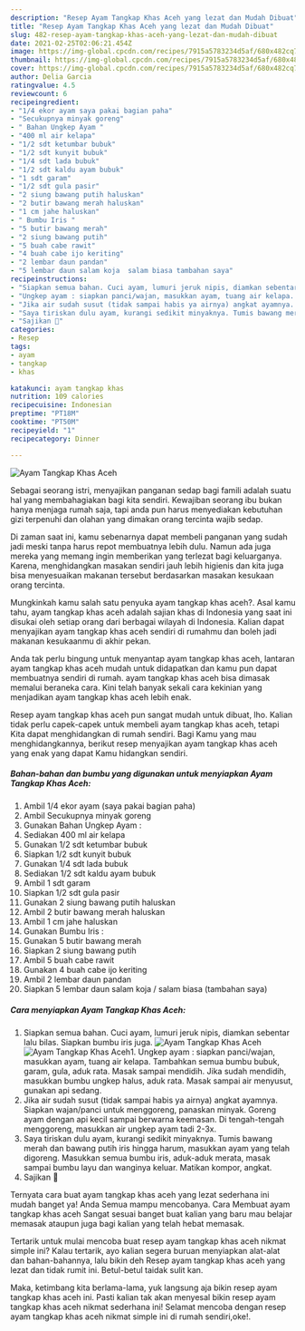 ```yaml
---
description: "Resep Ayam Tangkap Khas Aceh yang lezat dan Mudah Dibuat"
title: "Resep Ayam Tangkap Khas Aceh yang lezat dan Mudah Dibuat"
slug: 482-resep-ayam-tangkap-khas-aceh-yang-lezat-dan-mudah-dibuat
date: 2021-02-25T02:06:21.454Z
image: https://img-global.cpcdn.com/recipes/7915a5783234d5af/680x482cq70/ayam-tangkap-khas-aceh-foto-resep-utama.jpg
thumbnail: https://img-global.cpcdn.com/recipes/7915a5783234d5af/680x482cq70/ayam-tangkap-khas-aceh-foto-resep-utama.jpg
cover: https://img-global.cpcdn.com/recipes/7915a5783234d5af/680x482cq70/ayam-tangkap-khas-aceh-foto-resep-utama.jpg
author: Delia Garcia
ratingvalue: 4.5
reviewcount: 6
recipeingredient:
- "1/4 ekor ayam saya pakai bagian paha"
- "Secukupnya minyak goreng"
- " Bahan Ungkep Ayam "
- "400 ml air kelapa"
- "1/2 sdt ketumbar bubuk"
- "1/2 sdt kunyit bubuk"
- "1/4 sdt lada bubuk"
- "1/2 sdt kaldu ayam bubuk"
- "1 sdt garam"
- "1/2 sdt gula pasir"
- "2 siung bawang putih haluskan"
- "2 butir bawang merah haluskan"
- "1 cm jahe haluskan"
- " Bumbu Iris "
- "5 butir bawang merah"
- "2 siung bawang putih"
- "5 buah cabe rawit"
- "4 buah cabe ijo keriting"
- "2 lembar daun pandan"
- "5 lembar daun salam koja  salam biasa tambahan saya"
recipeinstructions:
- "Siapkan semua bahan. Cuci ayam, lumuri jeruk nipis, diamkan sebentar lalu bilas. Siapkan bumbu iris juga."
- "Ungkep ayam : siapkan panci/wajan, masukkan ayam, tuang air kelapa. Tambahkan semua bumbu bubuk, garam, gula, aduk rata. Masak sampai mendidih. Jika sudah mendidih, masukkan bumbu ungkep halus, aduk rata. Masak sampai air menyusut, gunakan api sedang."
- "Jika air sudah susut (tidak sampai habis ya airnya) angkat ayamnya. Siapkan wajan/panci untuk menggoreng, panaskan minyak. Goreng ayam dengan api kecil sampai berwarna keemasan. Di tengah-tengah menggoreng, masukkan air ungkep ayam tadi 2-3x."
- "Saya tiriskan dulu ayam, kurangi sedikit minyaknya. Tumis bawang merah dan bawang putih iris hingga harum, masukkan ayam yang telah digoreng. Masukkan semua bumbu iris, aduk-aduk merata, masak sampai bumbu layu dan wanginya keluar. Matikan kompor, angkat."
- "Sajikan 💜"
categories:
- Resep
tags:
- ayam
- tangkap
- khas

katakunci: ayam tangkap khas 
nutrition: 109 calories
recipecuisine: Indonesian
preptime: "PT18M"
cooktime: "PT50M"
recipeyield: "1"
recipecategory: Dinner

---
```



![Ayam Tangkap Khas Aceh](https://img-global.cpcdn.com/recipes/7915a5783234d5af/680x482cq70/ayam-tangkap-khas-aceh-foto-resep-utama.jpg)

Sebagai seorang istri, menyajikan panganan sedap bagi famili adalah suatu hal yang membahagiakan bagi kita sendiri. Kewajiban seorang ibu bukan hanya menjaga rumah saja, tapi anda pun harus menyediakan kebutuhan gizi terpenuhi dan olahan yang dimakan orang tercinta wajib sedap.

Di zaman  saat ini, kamu sebenarnya dapat membeli panganan yang sudah jadi meski tanpa harus repot membuatnya lebih dulu. Namun ada juga mereka yang memang ingin memberikan yang terlezat bagi keluarganya. Karena, menghidangkan masakan sendiri jauh lebih higienis dan kita juga bisa menyesuaikan makanan tersebut berdasarkan masakan kesukaan orang tercinta. 



Mungkinkah kamu salah satu penyuka ayam tangkap khas aceh?. Asal kamu tahu, ayam tangkap khas aceh adalah sajian khas di Indonesia yang saat ini disukai oleh setiap orang dari berbagai wilayah di Indonesia. Kalian dapat menyajikan ayam tangkap khas aceh sendiri di rumahmu dan boleh jadi makanan kesukaanmu di akhir pekan.

Anda tak perlu bingung untuk menyantap ayam tangkap khas aceh, lantaran ayam tangkap khas aceh mudah untuk didapatkan dan kamu pun dapat membuatnya sendiri di rumah. ayam tangkap khas aceh bisa dimasak memalui beraneka cara. Kini telah banyak sekali cara kekinian yang menjadikan ayam tangkap khas aceh lebih enak.

Resep ayam tangkap khas aceh pun sangat mudah untuk dibuat, lho. Kalian tidak perlu capek-capek untuk membeli ayam tangkap khas aceh, tetapi Kita dapat menghidangkan di rumah sendiri. Bagi Kamu yang mau menghidangkannya, berikut resep menyajikan ayam tangkap khas aceh yang enak yang dapat Kamu hidangkan sendiri.

<!--inarticleads1-->

##### Bahan-bahan dan bumbu yang digunakan untuk menyiapkan Ayam Tangkap Khas Aceh:

1. Ambil 1/4 ekor ayam (saya pakai bagian paha)
1. Ambil Secukupnya minyak goreng
1. Gunakan  Bahan Ungkep Ayam :
1. Sediakan 400 ml air kelapa
1. Gunakan 1/2 sdt ketumbar bubuk
1. Siapkan 1/2 sdt kunyit bubuk
1. Gunakan 1/4 sdt lada bubuk
1. Sediakan 1/2 sdt kaldu ayam bubuk
1. Ambil 1 sdt garam
1. Siapkan 1/2 sdt gula pasir
1. Gunakan 2 siung bawang putih haluskan
1. Ambil 2 butir bawang merah haluskan
1. Ambil 1 cm jahe haluskan
1. Gunakan  Bumbu Iris :
1. Gunakan 5 butir bawang merah
1. Siapkan 2 siung bawang putih
1. Ambil 5 buah cabe rawit
1. Gunakan 4 buah cabe ijo keriting
1. Ambil 2 lembar daun pandan
1. Siapkan 5 lembar daun salam koja / salam biasa (tambahan saya)




<!--inarticleads2-->

##### Cara menyiapkan Ayam Tangkap Khas Aceh:

1. Siapkan semua bahan. Cuci ayam, lumuri jeruk nipis, diamkan sebentar lalu bilas. Siapkan bumbu iris juga.
<img src="https://img-global.cpcdn.com/steps/8b3c312265760c14/160x128cq70/ayam-tangkap-khas-aceh-langkah-memasak-1-foto.jpg" alt="Ayam Tangkap Khas Aceh"><img src="https://img-global.cpcdn.com/steps/c0e586943e5d3ed5/160x128cq70/ayam-tangkap-khas-aceh-langkah-memasak-1-foto.jpg" alt="Ayam Tangkap Khas Aceh">1. Ungkep ayam : siapkan panci/wajan, masukkan ayam, tuang air kelapa. Tambahkan semua bumbu bubuk, garam, gula, aduk rata. Masak sampai mendidih. Jika sudah mendidih, masukkan bumbu ungkep halus, aduk rata. Masak sampai air menyusut, gunakan api sedang.
1. Jika air sudah susut (tidak sampai habis ya airnya) angkat ayamnya. Siapkan wajan/panci untuk menggoreng, panaskan minyak. Goreng ayam dengan api kecil sampai berwarna keemasan. Di tengah-tengah menggoreng, masukkan air ungkep ayam tadi 2-3x.
1. Saya tiriskan dulu ayam, kurangi sedikit minyaknya. Tumis bawang merah dan bawang putih iris hingga harum, masukkan ayam yang telah digoreng. Masukkan semua bumbu iris, aduk-aduk merata, masak sampai bumbu layu dan wanginya keluar. Matikan kompor, angkat.
1. Sajikan 💜




Ternyata cara buat ayam tangkap khas aceh yang lezat sederhana ini mudah banget ya! Anda Semua mampu mencobanya. Cara Membuat ayam tangkap khas aceh Sangat sesuai banget buat kalian yang baru mau belajar memasak ataupun juga bagi kalian yang telah hebat memasak.

Tertarik untuk mulai mencoba buat resep ayam tangkap khas aceh nikmat simple ini? Kalau tertarik, ayo kalian segera buruan menyiapkan alat-alat dan bahan-bahannya, lalu bikin deh Resep ayam tangkap khas aceh yang lezat dan tidak rumit ini. Betul-betul taidak sulit kan. 

Maka, ketimbang kita berlama-lama, yuk langsung aja bikin resep ayam tangkap khas aceh ini. Pasti kalian tak akan menyesal bikin resep ayam tangkap khas aceh nikmat sederhana ini! Selamat mencoba dengan resep ayam tangkap khas aceh nikmat simple ini di rumah sendiri,oke!.

